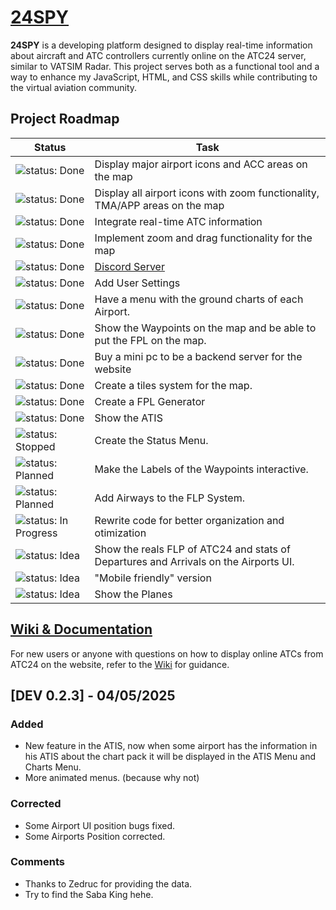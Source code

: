 # [24SPY](https://tiaguinho2009.github.io/24SPY/)

**24SPY** is a developing platform designed to display real-time information about aircraft and ATC controllers currently online on the ATC24 server, similar to VATSIM Radar. This project serves both as a functional tool and a way to enhance my JavaScript, HTML, and CSS skills while contributing to the virtual aviation community.

## Project Roadmap

| Status                                         | Task                                         |
|------------------------------------------------|----------------------------------------------|
| ![status: Done](https://img.shields.io/badge/status-Done-brightgreen) | Display major airport icons and ACC areas on the map |
| ![status: Done](https://img.shields.io/badge/status-Done-brightgreen) | Display all airport icons with zoom functionality, TMA/APP areas on the map |
| ![status: Done](https://img.shields.io/badge/status-Done-brightgreen) | Integrate real-time ATC information |
| ![status: Done](https://img.shields.io/badge/status-Done-brightgreen) | Implement zoom and drag functionality for the map |
| ![status: Done](https://img.shields.io/badge/status-Done-brightgreen) | [Discord Server](https://discord.gg/8cQAguPjkh) |
| ![status: Done](https://img.shields.io/badge/status-Done-brightgreen) | Add User Settings |
| ![status: Done](https://img.shields.io/badge/status-Done-brightgreen) | Have a menu with the ground charts of each Airport.|
| ![status: Done](https://img.shields.io/badge/status-Done-brightgreen) | Show the Waypoints on the map and be able to put the FPL on the map.|
| ![status: Done](https://img.shields.io/badge/status-Done-brightgreen) | Buy a mini pc to be a backend server for the website |
| ![status: Done](https://img.shields.io/badge/status-Done-brightgreen) | Create a tiles system for the map. |
| ![status: Done](https://img.shields.io/badge/status-Done-brightgreen) | Create a FPL Generator |
| ![status: Done](https://img.shields.io/badge/status-Done-brightgreen) | Show the ATIS |
| ![status: Stopped](https://img.shields.io/badge/status-Stopped-red) | Create the Status Menu. |
| ![status: Planned](https://img.shields.io/badge/status-Planned-blue) | Make the Labels of the Waypoints interactive.|
| ![status: Planned](https://img.shields.io/badge/status-Planned-blue) | Add Airways to the FLP System.|
| ![status: In Progress](https://img.shields.io/badge/status-In%20progress-orange) | Rewrite code for better organization and otimization |
| ![status: Idea](https://img.shields.io/badge/status-Idea-lightgrey) | Show the reals FLP of ATC24 and stats of Departures and Arrivals on the Airports UI. |
| ![status: Idea](https://img.shields.io/badge/status-Idea-lightgrey) | "Mobile friendly" version |
| ![status: Idea](https://img.shields.io/badge/status-Idea-lightgrey) | Show the Planes |

## [Wiki & Documentation](https://github.com/tiaguinho2009/24SPY/wiki)

For new users or anyone with questions on how to display online ATCs from ATC24 on the website, refer to the [Wiki](https://github.com/tiaguinho2009/24SPY/wiki) for guidance.

## [DEV 0.2.3] - 04/05/2025 
### Added
- New feature in the ATIS, now when some airport has the information in his ATIS about the chart pack it will be displayed in the ATIS Menu and Charts Menu.
- More animated menus. (because why not)


### Corrected
- Some Airport UI position bugs fixed.
- Some Airports Position corrected.

### Comments
- Thanks to Zedruc for providing the data.
- Try to find the Saba King hehe.